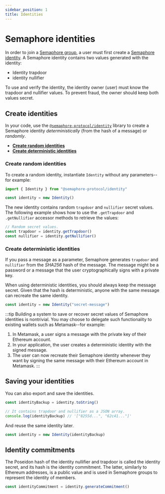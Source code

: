```yaml
---
sidebar_position: 1
title: Identities
---
```


# Semaphore identities

In order to join a [Semaphore group](/docs/glossary#semaphore-group), a user must first create a [Semaphore identity](/docs/glossary#semaphore-identity).
A Semaphore identity contains two values generated with the identity:

-   Identity trapdoor
-   identity nullifier

To use and verify the identity, the identity owner (user) must know the trapdoor and nullifier values.
To prevent fraud, the owner should keep both values secret.

## Create identities

In your code, use the [`@semaphore-protocol/identity`](https://github.com/semaphore-protocol/semaphore.js/tree/main/packages/identity) library to create a Semaphore identity _deterministically_ (from the hash of a message) or _randomly_.

-   [**Create random identities**](#create-random-identities)
-   [**Create deterministic identities**](#create-deterministic-identities)

### Create random identities

To create a random identity, instantiate `Identity` without any parameters--for example:

```ts
import { Identity } from "@semaphore-protocol/identity"

const identity = new Identity()
```

The new identity contains random `trapdoor` and `nullifier` secret values.
The following example shows how to use the `.getTrapdoor` and `.getNullifier`
accessor methods to retrieve the values:

```ts
// Random secret values.
const trapdoor = identity.getTrapdoor()
const nullifier = identity.getNullifier()
```

### Create deterministic identities

If you pass a message as a parameter, Semaphore generates `trapdoor` and `nullifier`
from the _SHA256_ hash of the message.
The message might be a password or a message that the user cryptographically signs with a private key.

When using deterministic identities, you should always keep the message secret. 
Given that the hash is deterministic, anyone with the same message can recreate the same identity.

```ts
const identity = new Identity("secret-message")
```

:::tip
Building a system to save or recover secret values of Semaphore identities is nontrivial.
You may choose to delegate such functionality to existing wallets such as Metamask--for example:

1. In Metamask, a user signs a message with the private key of their Ethereum account.
2. In your application, the user creates a deterministic identity with the signed message.
3. The user can now recreate their Semaphore identity whenever they want by signing
   the same message with their Ethereum account in Metamask.
:::

## Saving your identities

You can also export and save the identities.

```ts
const identityBackup = identity.toString()

// It contains trapdoor and nullifier as a JSON array.
console.log(identityBackup) // '["8255d...", "62c41..."]'
```

And reuse the same identity later.

```ts
const identity = new Identity(identityBackup)
```

## Identity commitments

The Poseidon hash of the identity nullifier and trapdoor is called the identity secret, and its hash is the identity commitment. The latter, similarly to Ethereum addresses, is a public value and is used in Semaphore groups to represent the identity of members.

```ts
const identityCommitment = identity.generateCommitment()
```
